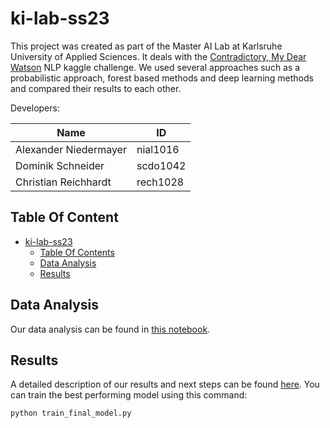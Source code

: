 # ki-lab-ss23

This project was created as part of the Master AI Lab at Karlsruhe University of Applied Sciences. It deals with the [Contradictory, My Dear Watson](https://www.kaggle.com/competitions/contradictory-my-dear-watson) NLP kaggle challenge. We used several approaches such as a probabilistic approach, forest based methods and deep learning methods and compared their results to each other.

Developers:

| Name                  | ID       |
|-----------------------|----------|
| Alexander Niedermayer | nial1016 |
| Dominik Schneider     | scdo1042 |
| Christian Reichhardt  | rech1028 |

## Table Of Content

- [ki-lab-ss23](#ki-lab-ss23)
    - [Table Of Contents](#table-of-content)
    - [Data Analysis](#data-analysis)
    - [Results](#results)

## Data Analysis

Our data analysis can be found in [this notebook](/01-final-project-notebooks/ProjectWork_1.ipynb).

## Results

A detailed description of our results and next steps can be found [here](/RESULTS.md). You can
train the best performing model using this command:

    python train_final_model.py
